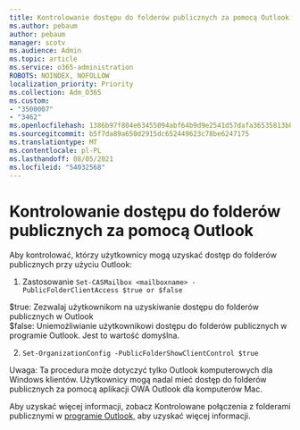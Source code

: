 ```yaml
---
title: Kontrolowanie dostępu do folderów publicznych za pomocą Outlook
ms.author: pebaum
author: pebaum
manager: scotv
ms.audience: Admin
ms.topic: article
ms.service: o365-administration
ROBOTS: NOINDEX, NOFOLLOW
localization_priority: Priority
ms.collection: Adm_O365
ms.custom:
- "3500007"
- "3462"
ms.openlocfilehash: 1386b97f804e63455094abf64b9d9e2541d57dafa36535813b0d7689e0ce2966
ms.sourcegitcommit: b5f7da89a650d2915dc652449623c78be6247175
ms.translationtype: MT
ms.contentlocale: pl-PL
ms.lasthandoff: 08/05/2021
ms.locfileid: "54032568"
---
```

# <a name="control-access-to-public-folders-using-outlook"></a>Kontrolowanie dostępu do folderów publicznych za pomocą Outlook

Aby kontrolować, którzy użytkownicy mogą uzyskać dostęp do folderów publicznych przy użyciu Outlook:

1. Zastosowanie `Set-CASMailbox <mailboxname> -PublicFolderClientAccess $true or $false`

$true: Zezwalaj użytkownikom na uzyskiwanie dostępu do folderów publicznych w Outlook  
$false: Uniemożliwianie użytkownikowi dostępu do folderów publicznych w programie Outlook. Jest to wartość domyślna.  

2. `Set-OrganizationConfig -PublicFolderShowClientControl $true`

Uwaga: Ta procedura może dotyczyć tylko Outlook komputerowych dla Windows klientów. Użytkownicy mogą nadal mieć dostęp do folderów publicznych za pomocą aplikacji OWA Outlook dla komputerów Mac.

Aby uzyskać więcej informacji, zobacz Kontrolowane połączenia z folderami publicznymi w [programie Outlook,](https://aka.ms/controlpf) aby uzyskać więcej informacji.
